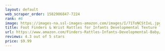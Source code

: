 ```yaml
---
layout: default 
﻿web_scraper_order: 1582906847-7224
rank: #6
image: https://images-na.ssl-images-amazon.com/images/I/71ToNCStIxL.jpg
title: Foot Finders & Wrist Rattles for Infants Developmental Texture Toys for Babies & Infant…
url: https://www.amazon.com/Finders-Rattles-Infants-Developmental-Baby/dp/B07RX4894P/ref=zg_mw_toys-and-games_6?_encoding=UTF8&psc=1&refRID=CQ1QRMJJW1ED0E69BGRT
reviews: 4.3 out of 5 stars
price: $9.99 
---
```

